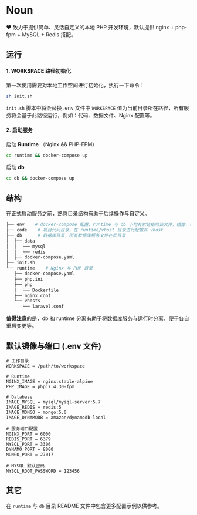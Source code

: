 # Noun 

❤️ 致力于提供简单、灵活自定义的本地 PHP 开发环境，默认提供 nginx + php-fpm + MySQL + Redis 搭配。

## 运行

#### 1. WORKSPACE 路径初始化

第一次使用需要对本地工作空间进行初始化，执行一下命令：

```Bash
sh init.sh
```

`init.sh` 脚本中将会替换 .env 文件中 `WORKSPACE` 值为当前目录所在路径，所有服务将会基于此路径运行，例如：代码、数据文件、Nginx 配置等。

#### 2. 启动服务

启动 **Runtime** （Nginx && PHP-FPM）

```bash
cd runtime && docker-compose up
```

启动 **db** 

```bash
cd db && docker-compose up
```


## 结构

在正式启动服务之前，熟悉目录结构有助于后续操作与自定义。

```Bash
├── env    # docker-compose 配置，runtime 与 db 下均有软链指向该文件，镜像、端口等在此配置
├── code    # 项目代码目录，在 runtime/vhost 目录进行配置其 vhost
├── db      # 数据库目录，所有数据库服务文件在此目录
│  ├── data
│  │  ├── mysql
│  │  └── redis
│  ├── docker-compose.yaml
├── init.sh
└── runtime    # Nginx 与 PHP 目录
   ├── docker-compose.yaml
   ├── php.ini
   ├── php
   │  └── Dockerfile
   ├── nginx.conf
   └── vhosts
      └── laravel.conf
```

**值得注意**的是，db 和 runtime 分离有助于将数据库服务与运行时分离，便于各自重启变更等。

## 默认镜像与端口 (.env 文件)

```properties
# 工作目录
WORKSPACE = /path/to/workspace

# Runtime
NGINX_IMAGE = nginx:stable-alpine
PHP_IMAGE = php:7.4.30-fpm

# Database
IMAGE_MYSQL = mysql/mysql-server:5.7
IMAGE_REDIS = redis:5
IMAGE_MONGO = mongo:5.0
IMAGE_DYNAMODB = amazon/dynamodb-local

# 服务端口配置
NGINX_PORT = 6000
REDIS_PORT = 6379
MYSQL_PORT = 3306
DYNAMO_PORT = 8000
MONGO_PORT = 27017

# MYSQL 默认密码
MYSQL_ROOT_PASSWORD = 123456

```

## 其它

在 `runtime` 与 `db` 目录 README 文件中包含更多配置示例以供参考。
